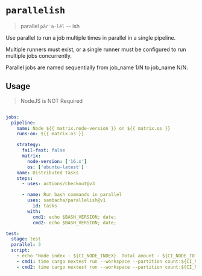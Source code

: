 # `parallelish`

> parallel `păr′ə-lĕl` -- ish

Use parallel to run a job multiple times in parallel in a single pipeline.

Multiple runners must exist, or a single runner must be configured to run multiple jobs concurrently.

Parallel jobs are named sequentially from job_name 1/N to job_name N/N.

## Usage

> NodeJS is NOT Required

```yaml

jobs:
  pipeline:
    name: Node ${{ matrix.node-version }} on ${{ matrix.os }}
    runs-on: ${{ matrix.os }}

    strategy:
      fail-fast: false
      matrix:
        node-version: ['16.x']
        os: ['ubuntu-latest']
    name: Distributed Tasks
    steps:
      - uses: actions/checkout@v3

      - name: Run bash commands in parallel
        uses: sambacha/parallelish@v1
          id: tasks
        with:
          cmd1: echo $BASH_VERSION; date;
          cmd2: echo $BASH_VERSION; date;
```

```yaml
test:
  stage: test
  parallel: 3
  script:
    - echo "Node index - ${CI_NODE_INDEX}. Total amount - ${CI_NODE_TOTAL}"
    - cmd1: time cargo nextest run --workspace --partition count:${CI_NODE_INDEX}/${CI_NODE_TOTAL}
    - cmd2: time cargo nextest run --workspace --partition count:${CI_NODE_INDEX}/${CI_NODE_TOTAL}
```
